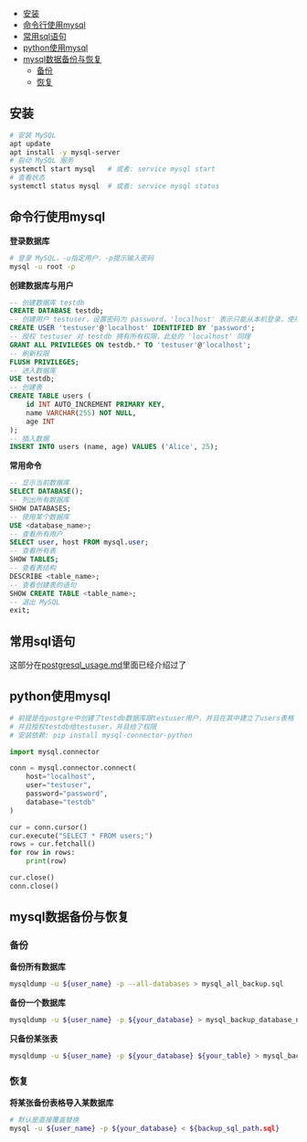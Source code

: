 
- [安装](#安装)
- [命令行使用mysql](#命令行使用mysql)
- [常用sql语句](#常用sql语句)
- [python使用mysql](#python使用mysql)
- [mysql数据备份与恢复](#mysql数据备份与恢复)
  - [备份](#备份)
  - [恢复](#恢复)


## 安装

```bash
# 安装 MySQL
apt update
apt install -y mysql-server
# 启动 MySQL 服务
systemctl start mysql   # 或者: service mysql start
# 查看状态
systemctl status mysql  # 或者: service mysql status
```


## 命令行使用mysql

**登录数据库**

```bash
# 登录 MySQL，-u指定用户，-p提示输入密码
mysql -u root -p
```

**创建数据库与用户**

```sql
-- 创建数据库 testdb
CREATE DATABASE testdb;
-- 创建用户 testuser，设置密码为 password，'localhost' 表示只能从本机登录，使用 '%' 表示可以从任意主机登录
CREATE USER 'testuser'@'localhost' IDENTIFIED BY 'password';
-- 授权 testuser 对 testdb 拥有所有权限，此处的 'localhost' 同理
GRANT ALL PRIVILEGES ON testdb.* TO 'testuser'@'localhost';
-- 刷新权限
FLUSH PRIVILEGES;
-- 进入数据库
USE testdb;
-- 创建表
CREATE TABLE users (
    id INT AUTO_INCREMENT PRIMARY KEY,
    name VARCHAR(255) NOT NULL,
    age INT
);
-- 插入数据
INSERT INTO users (name, age) VALUES ('Alice', 25);
```


**常用命令**

```sql
-- 显示当前数据库
SELECT DATABASE();
-- 列出所有数据库
SHOW DATABASES;
-- 使用某个数据库
USE <database_name>;
-- 查看所有用户
SELECT user, host FROM mysql.user;
-- 查看所有表
SHOW TABLES;
-- 查看表结构
DESCRIBE <table_name>;
-- 查看创建表的语句
SHOW CREATE TABLE <table_name>;
-- 退出 MySQL
exit;
```

## 常用sql语句

这部分在[postgresql_usage.md](./postgresql_usage.md#常用sql语句)里面已经介绍过了

## python使用mysql

```python
# 前提是在postgre中创建了testdb数据库跟testuser用户，并且在其中建立了users表格
# 并且授权testdb给testuser，并且给了权限
# 安装依赖: pip install mysql-connector-python

import mysql.connector

conn = mysql.connector.connect(
    host="localhost",
    user="testuser",
    password="password",
    database="testdb"
)

cur = conn.cursor()
cur.execute("SELECT * FROM users;")
rows = cur.fetchall()
for row in rows:
    print(row)

cur.close()
conn.close()
```

## mysql数据备份与恢复

### 备份

**备份所有数据库**

```bash
mysqldump -u ${user_name} -p --all-databases > mysql_all_backup.sql
```

**备份一个数据库**

```bash
mysqldump -u ${user_name} -p ${your_database} > mysql_backup_database_name.sql
```

**只备份某张表**

```bash
mysqldump -u ${user_name} -p ${your_database} ${your_table} > mysql_backup_databese_table_name.sql
```

### 恢复

**将某张备份表格导入某数据库**

```bash
# 默认是直接覆盖替换
mysql -u ${user_name} -p ${your_database} < ${backup_sql_path.sql}
```
